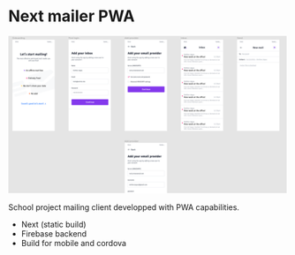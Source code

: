 # Next mailer PWA

![The app design was created using figma](https://github.com/emilien-jegou/archive/blob/master/mailer-pwa-next/screenshots/figma.png?raw=true)

School project mailing client developped with PWA capabilities.

- Next (static build)
- Firebase backend
- Build for mobile and cordova
